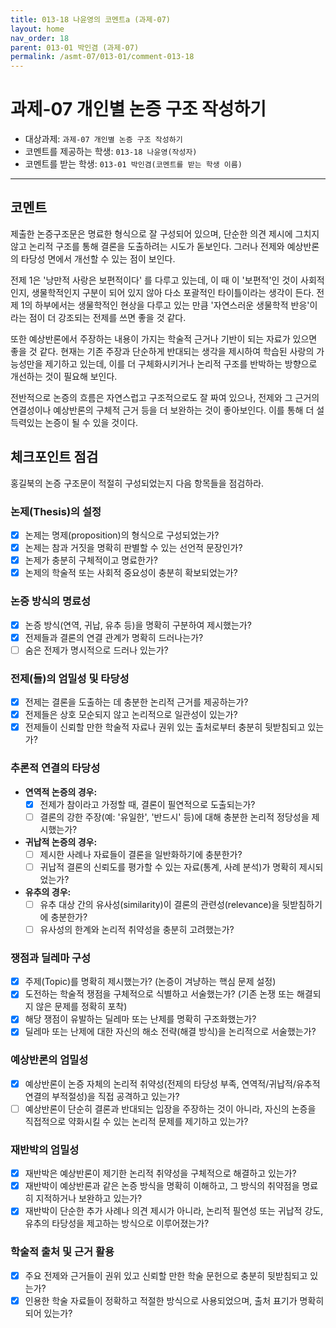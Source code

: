 ```yaml
---
title: 013-18 나윤영의 코멘트a (과제-07) 
layout: home
nav_order: 18
parent: 013-01 박인겸 (과제-07)
permalink: /asmt-07/013-01/comment-013-18
---
```


# 과제-07 개인별 논증 구조 작성하기

- 대상과제: `과제-07 개인별 논증 구조 작성하기`
- 코멘트를 제공하는 학생: `013-18 나윤영(작성자)` 
- 코멘트를 받는 학생: `013-01 박인겸(코멘트를 받는 학생 이름)` 

---

## 코멘트

제출한 논증구조문은 명료한 형식으로 잘 구성되어 있으며, 단순한 의견 제시에 그치지 않고 논리적 구조를 통해 결론을 도출하려는 시도가 돋보인다. 그러나 전제와 예상반론의 타당성 면에서 개선할 수 있는 점이 보인다.

전제 1은 '낭만적 사랑은 보편적이다' 를 다루고 있는데, 이 때 이 '보편적'인 것이 사회적인지, 생물학적인지 구분이 되어 있지 않아 다소 포괄적인 타이틀이라는 생각이 든다. 전제 1의 하부에서는 생물학적인 현상을 다루고 있는 만큼 '자연스러운 생물학적 반응'이라는 점이 더 강조되는 전제를 쓰면 좋을 것 같다.

또한 예상반론에서 주장하는 내용이 가지는 학술적 근거나 기반이 되는 자료가 있으면 좋을 것 같다. 현재는 기존 주장과 단순하게 반대되는 생각을 제시하여 학습된 사랑의 가능성만을 제기하고 있는데, 이를 더 구체화시키거나 논리적 구조를 반박하는 방향으로 개선하는 것이 필요해 보인다.

전반적으로 논증의 흐름은 자연스럽고 구조적으로도 잘 짜여 있으나, 전제와 그 근거의 연결성이나 예상반론의 구체적 근거 등을 더 보완하는 것이 좋아보인다. 이를 통해 더 설득력있는 논증이 될 수 있을 것이다.

## 체크포인트 점검

홍길북의 논증 구조문이 적절히 구성되었는지 다음 항목들을 점검하라.

### **논제(Thesis)의 설정**
- [x] 논제는 명제(proposition)의 형식으로 구성되었는가?
- [x] 논제는 참과 거짓을 명확히 판별할 수 있는 선언적 문장인가?
- [x] 논제가 충분히 구체적이고 명료한가?
- [x] 논제의 학술적 또는 사회적 중요성이 충분히 확보되었는가?

### **논증 방식의 명료성**
- [x] 논증 방식(연역, 귀납, 유추 등)을 명확히 구분하여 제시했는가?
- [x] 전제들과 결론의 연결 관계가 명확히 드러나는가?
- [ ] 숨은 전제가 명시적으로 드러나 있는가?

### **전제(들)의 엄밀성 및 타당성**
- [x] 전제는 결론을 도출하는 데 충분한 논리적 근거를 제공하는가?
- [x] 전제들은 상호 모순되지 않고 논리적으로 일관성이 있는가?
- [x] 전제들이 신뢰할 만한 학술적 자료나 권위 있는 출처로부터 충분히 뒷받침되고 있는가?

### **추론적 연결의 타당성**
- **연역적 논증의 경우:**
  - [x] 전제가 참이라고 가정할 때, 결론이 필연적으로 도출되는가?
  - [ ] 결론의 강한 주장(예: '유일한', '반드시' 등)에 대해 충분한 논리적 정당성을 제시했는가?

- **귀납적 논증의 경우:**
  - [ ] 제시한 사례나 자료들이 결론을 일반화하기에 충분한가?
  - [ ] 귀납적 결론의 신뢰도를 평가할 수 있는 자료(통계, 사례 분석)가 명확히 제시되었는가?

- **유추의 경우:**
  - [ ] 유추 대상 간의 유사성(similarity)이 결론의 관련성(relevance)을 뒷받침하기에 충분한가?
  - [ ] 유사성의 한계와 논리적 취약성을 충분히 고려했는가?

### **쟁점과 딜레마 구성**
- [x] 주제(Topic)를 명확히 제시했는가? (논증이 겨냥하는 핵심 문제 설정)
- [x] 도전하는 학술적 쟁점을 구체적으로 식별하고 서술했는가? (기존 논쟁 또는 해결되지 않은 문제를 정확히 포착)
- [x] 해당 쟁점이 유발하는 딜레마 또는 난제를 명확히 구조화했는가?
- [x] 딜레마 또는 난제에 대한 자신의 해소 전략(해결 방식)을 논리적으로 서술했는가?

### **예상반론의 엄밀성**
- [x] 예상반론이 논증 자체의 논리적 취약성(전제의 타당성 부족, 연역적/귀납적/유추적 연결의 부적절성)을 직접 공격하고 있는가?
- [ ] 예상반론이 단순히 결론과 반대되는 입장을 주장하는 것이 아니라, 자신의 논증을 직접적으로 약화시킬 수 있는 논리적 문제를 제기하고 있는가?

### **재반박의 엄밀성**
- [x] 재반박은 예상반론이 제기한 논리적 취약성을 구체적으로 해결하고 있는가?
- [x] 재반박이 예상반론과 같은 논증 방식을 명확히 이해하고, 그 방식의 취약점을 명료히 지적하거나 보완하고 있는가?
- [x] 재반박이 단순한 추가 사례나 의견 제시가 아니라, 논리적 필연성 또는 귀납적 강도, 유추의 타당성을 제고하는 방식으로 이루어졌는가?

### **학술적 출처 및 근거 활용**
- [x] 주요 전제와 근거들이 권위 있고 신뢰할 만한 학술 문헌으로 충분히 뒷받침되고 있는가?
- [x] 인용한 학술 자료들이 정확하고 적절한 방식으로 사용되었으며, 출처 표기가 명확히 되어 있는가?
